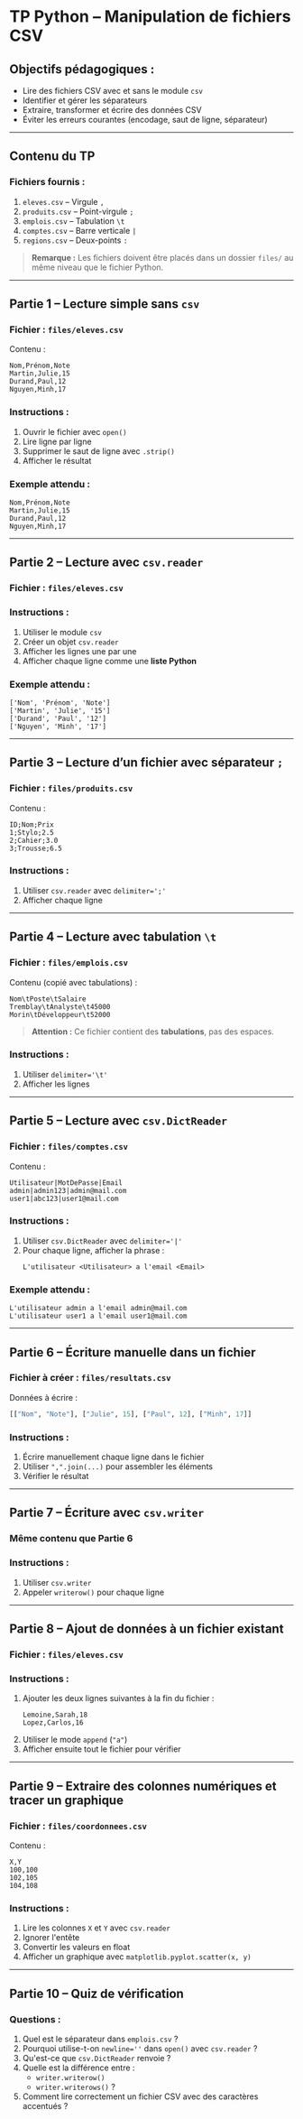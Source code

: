 # TP Python – Manipulation de fichiers CSV

## Objectifs pédagogiques :
- Lire des fichiers CSV avec et sans le module `csv`
- Identifier et gérer les séparateurs
- Extraire, transformer et écrire des données CSV
- Éviter les erreurs courantes (encodage, saut de ligne, séparateur)

---

## Contenu du TP

### Fichiers fournis :
1. `eleves.csv` – Virgule `,`  
2. `produits.csv` – Point-virgule `;`  
3. `emplois.csv` – Tabulation `\t`  
4. `comptes.csv` – Barre verticale `|`  
5. `regions.csv` – Deux-points `:`  

> **Remarque :** Les fichiers doivent être placés dans un dossier `files/` au même niveau que le fichier Python.

---

## Partie 1 – Lecture simple sans `csv`

### Fichier : `files/eleves.csv`  
Contenu :
```
Nom,Prénom,Note
Martin,Julie,15
Durand,Paul,12
Nguyen,Minh,17
```

### Instructions :
1. Ouvrir le fichier avec `open()`
2. Lire ligne par ligne
3. Supprimer le saut de ligne avec `.strip()`
4. Afficher le résultat

### Exemple attendu :
```
Nom,Prénom,Note
Martin,Julie,15
Durand,Paul,12
Nguyen,Minh,17
```

---

## Partie 2 – Lecture avec `csv.reader`

### Fichier : `files/eleves.csv`

### Instructions :
1. Utiliser le module `csv`
2. Créer un objet `csv.reader`
3. Afficher les lignes une par une
4. Afficher chaque ligne comme une **liste Python**

### Exemple attendu :
```
['Nom', 'Prénom', 'Note']
['Martin', 'Julie', '15']
['Durand', 'Paul', '12']
['Nguyen', 'Minh', '17']
```

---

## Partie 3 – Lecture d’un fichier avec séparateur `;`

### Fichier : `files/produits.csv`  
Contenu :
```
ID;Nom;Prix
1;Stylo;2.5
2;Cahier;3.0
3;Trousse;6.5
```

### Instructions :
1. Utiliser `csv.reader` avec `delimiter=';'`
2. Afficher chaque ligne

---

## Partie 4 – Lecture avec tabulation `\t`

### Fichier : `files/emplois.csv`  
Contenu (copié avec tabulations) :
```
Nom\tPoste\tSalaire
Tremblay\tAnalyste\t45000
Morin\tDéveloppeur\t52000
```

> **Attention :** Ce fichier contient des **tabulations**, pas des espaces.

### Instructions :
1. Utiliser `delimiter='\t'`
2. Afficher les lignes

---

## Partie 5 – Lecture avec `csv.DictReader`

### Fichier : `files/comptes.csv`  
Contenu :
```
Utilisateur|MotDePasse|Email
admin|admin123|admin@mail.com
user1|abc123|user1@mail.com
```

### Instructions :
1. Utiliser `csv.DictReader` avec `delimiter='|'`
2. Pour chaque ligne, afficher la phrase :
   ```
   L'utilisateur <Utilisateur> a l'email <Email>
   ```

### Exemple attendu :
```
L'utilisateur admin a l'email admin@mail.com
L'utilisateur user1 a l'email user1@mail.com
```

---

## Partie 6 – Écriture manuelle dans un fichier

### Fichier à créer : `files/resultats.csv`  
Données à écrire :
```python
[["Nom", "Note"], ["Julie", 15], ["Paul", 12], ["Minh", 17]]
```

### Instructions :
1. Écrire manuellement chaque ligne dans le fichier
2. Utiliser `",".join(...)` pour assembler les éléments
3. Vérifier le résultat

---

## Partie 7 – Écriture avec `csv.writer`

### Même contenu que Partie 6

### Instructions :
1. Utiliser `csv.writer`
2. Appeler `writerow()` pour chaque ligne

---

## Partie 8 – Ajout de données à un fichier existant

### Fichier : `files/eleves.csv`

### Instructions :
1. Ajouter les deux lignes suivantes à la fin du fichier :
   ```
   Lemoine,Sarah,18
   Lopez,Carlos,16
   ```
2. Utiliser le mode `append` (`"a"`)
3. Afficher ensuite tout le fichier pour vérifier

---

## Partie 9 – Extraire des colonnes numériques et tracer un graphique

### Fichier : `files/coordonnees.csv`  
Contenu :
```
X,Y
100,100
102,105
104,108
```

### Instructions :
1. Lire les colonnes `X` et `Y` avec `csv.reader`
2. Ignorer l'entête
3. Convertir les valeurs en float
4. Afficher un graphique avec `matplotlib.pyplot.scatter(x, y)`

---

## Partie 10 – Quiz de vérification

### Questions :

1. Quel est le séparateur dans `emplois.csv` ?
2. Pourquoi utilise-t-on `newline=''` dans `open()` avec `csv.reader` ?
3. Qu'est-ce que `csv.DictReader` renvoie ?
4. Quelle est la différence entre :
   - `writer.writerow()`  
   - `writer.writerows()` ?
5. Comment lire correctement un fichier CSV avec des caractères accentués ?

